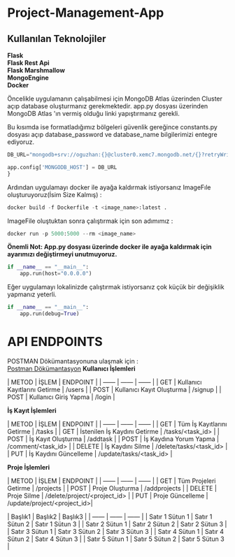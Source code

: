 # Project-Management-App
## Kullanılan Teknolojiler 
**Flask** <br/>
**Flask Rest Api** <br/>
**Flask Marshmallow** <br/>
**MongoEngine** <br/>
**Docker** <br/>

Öncelikle uygulamanın çalışabilmesi için MongoDB Atlas üzerinden Cluster açıp database oluşturmanız gerekmektedir.
app.py dosyası üzerinden  MongoDB Atlas 'ın vermiş olduğu linki yapıştırmanız gerekli.



Bu kısımda ise formatladığımız bölgeleri güvenlik gereğince constants.py dosyası açıp database_password ve database_name bilgilerimizi entegre ediyoruz.
```python
DB_URL="mongodb+srv://oguzhan:{}@cluster0.xemc7.mongodb.net/{}?retryWrites=true&w=majority".format(database_password,database_name)

app.config['MONGODB_HOST'] = DB_URL
}
```

Ardından uygulamayı docker ile ayağa kaldırmak istiyorsanız ImageFıle oluşturuyoruz(İsim Size Kalmış) :

```python
docker build -f Dockerfile -t <image_name>:latest . 
```

ImageFile oluştuktan sonra çalıştırmak için son adımımız :

```python
docker run -p 5000:5000 --rm <image_name>
```

**Önemli Not: App.py dosyası üzerinde docker ile ayağa kaldırmak için ayarımızı değiştirmeyi unutmuyoruz.**

```python
if __name__ == "__main__":
    app.run(host="0.0.0.0") 
```

Eğer uygulamayı lokalinizde çalıştırmak istiyorsanız çok küçük bir değişiklik yapmanız yeterli.

```python
if __name__ == "__main__":
    app.run(debug=True) 
```

# API ENDPOINTS

POSTMAN Dökümantasyonuna ulaşmak için : <br/>
[Postman Dökümantasyon](https://documenter.getpostman.com/view/14844311/TzCV3QDL) 
**Kullanıcı İşlemleri**
<br/>

| METOD | İŞLEM | ENDPOINT |
| —— | —— | —— |
| GET | Kullanıcı Kayıtlarını Getirme | /users |
| POST | Kullanıcı Kayıt Oluşturma | /signup |
| POST | Kullanıcı Giriş Yapma | /login |

**İş Kayıt İşlemleri**

| METOD | İŞLEM | ENDPOINT |
| —— | —— | —— |
| GET |  Tüm İş Kayıtlarını Getirme | /tasks |
| GET |  İstenilen İş Kaydını Getirme | /tasks/<task_id> |
| POST | İş Kayıt Oluşturma | /addtask |
| POST | İş Kaydına Yorum Yapma | /comment/<task_id> |
| DELETE | İş Kaydını Silme | /delete/tasks/<task_id> |
| PUT | İş Kaydını Güncelleme | /update/tasks/<task_id> |


**Proje İşlemleri**

| METOD | İŞLEM | ENDPOINT |
| —— | —— | —— |
| GET | Tüm Projeleri Getirme | /projects |
| POST | Proje Oluşturma | /addprojects |
| DELETE | Proje Silme | /delete/project/<project_id>  |
| PUT | Proje Güncelleme | /update/project/<project_id>|


| Başlık1 | Başlık2 | Başlık3 |
| —— | —— | —— |
| Satır 1 Sütun 1 | Satır 1 Sütun 2 | Satır 1 Sütun 3 |
| Satır 2 Sütun 1 | Satır 2 Sütun 2 | Satır 2 Sütun 3 |
| Satır 3 Sütun 1 | Satır 3 Sütun 2 | Satır 3 Sütun 3 |
| Satır 4 Sütun 1 | Satır 4 Sütun 2 | Satır 4 Sütun 3 |
| Satır 5 Sütun 1 | Satır 5 Sütun 2 | Satır 5 Sütun 3 |